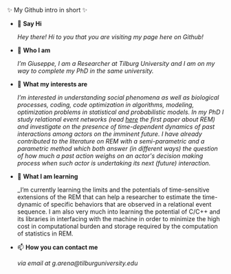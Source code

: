 ✨ My Github intro in short ✨
- 👋 **Say Hi**

  _Hey there! Hi to you that you are visiting my page here on Github!_

- 🧍 **Who I am**

  _I’m Giuseppe, I am a Researcher at Tilburg University and I am on my way to complete my PhD in the same university._
  
- 👀 **What my interests are**

  _I’m interested in understanding social phenomena as well as biological processes, coding, code optimization in algorithms, modeling, optimization problems in statistical and probabilistic models. In my PhD I study relational event networks (read [here](https://doi.org/10.1111/j.1467-9531.2008.00203.x) the first paper about REM) and investigate on the presence of time-dependent dynamics of past interactions among actors on the imminent future. I have already contributed to the literature on REM with a semi-parametric and a parametric method which both answer (in different ways) the question of how much a past action weighs on an actor's decision making process when such actor is undertaking its next (future) interaction._
  
- 🌱 **What I am learning**

  _I’m currently learning the limits and the potentials of time-sensitive extensions of the REM that can help a researcher to estimate the time-dynamic of specific behaviors that are observed in a relational event sequence. I am also very much into learning the potential of C/C++ and its libraries in interfacing with the machine in order to minimize the high cost in computational burden and storage required by the computation of statistics in REM. 
  
- 📫 **How you can contact me**

  _via email at g.arena@tilburguniversity.edu_

